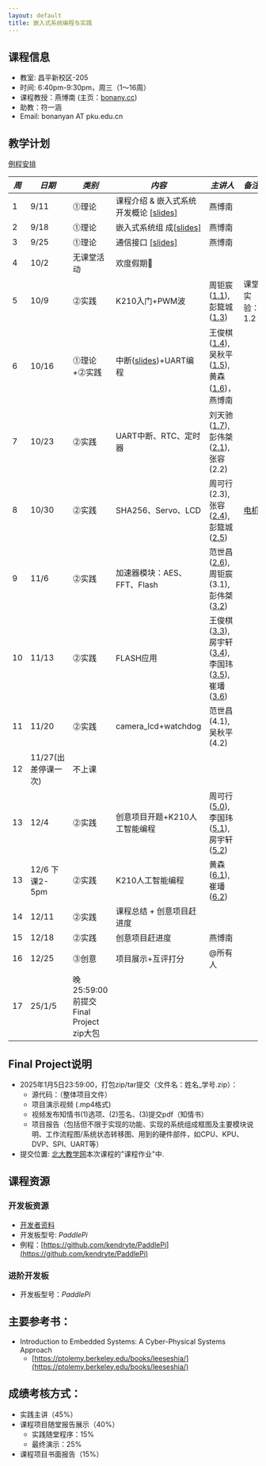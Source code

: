 ```yaml
---
layout: default
title: 嵌入式系统编程与实践
---
```


## 课程信息

- 教室:	昌平新校区-205
- 时间:	6:40pm-9:30pm，周三（1～16周）
- 课程教授：燕博南 (主页：[bonany.cc](https://bonany.cc))
- 助教：符一涵
- Email:	bonanyan AT pku.edu.cn  

## 教学计划

[例程安排](/assets/lec/实践课_standalone_demo功能说明_final.pdf)

| *周* | *日期*              | *类别*                                | *内容*                                                               | *主讲人*                                                                                                                                                                                | *备注*                                                  |
| ---- | ------------------- | ------------------------------------- | -------------------------------------------------------------------- | --------------------------------------------------------------------------------------------------------------------------------------------------------------------------------------- | ------------------------------------------------------- |
| 1    | 9/11                | ⓵理论                                | 课程介绍 & 嵌入式系统开发概论 [\[slides\]](/assets/lec/L1_Intro.pdf) | 燕博南                                                                                                                                                                                  |                                                         |
| 2    | 9/18                | ⓵理论                                | 嵌入式系统组 成[\[slides\]](/assets/lec/L2_CPS.pdf)                  | 燕博南                                                                                                                                                                                  |                                                         |
| 3    | 9/25                | ⓵理论                                | 通信接口 [\[slides\]](/assets/lec/L3_Interface.pdf)                  | 燕博南                                                                                                                                                                                  |                                                         |
| 4    | 10/2                | 无课堂活动                            | 欢度假期🥳                                                          |                                                                                                                                                                                         |                                                         |
| 5    | 10/9                | ⓶实践                                | K210入门+PWM波                                                       | 周钜宸([1.1](/assets/lec/jz_11.pdf)),彭筵城([1.3](/assets/lec/yc_13.pdf))                                                                                                               | 课堂实验：1.2                                           |
| 6    | 10/16               | ⓵理论+⓶实践                         | 中断([slides](/assets/lec/L4_Intterupts.pdf))+UART编程               | 王俊棋([1.4](/assets/lec/UART收发测试)),吴秋平([1.5](/assets/lec/1.5uart_dma.pdf)),黄森([1.6](/assets/lec/UART_dma_irq.pdf))，燕博南                                                    |                                                         |
| 7    | 10/23               | ⓶实践                                | UART中断、RTC、定时器                                                | 刘天驰	([1.7](/assets/lec/UART中断.pdf)),彭伟桀([2.1](/assets/lec/RTC.pdf)),张容(2.2)                                                                                                   |                                                         |
| 8    | 10/30               | ⓶实践                                | SHA256、Servo、LCD                                                   | 周可行(2.3),张容([2.4](/assets/lec/rong_嵌入式.pptx)),彭筵城([2.5](/assets/lec/yancheng_20241030LCD.pdf))                                                                               | [电机](http://e.tb.cn/h.gAMOT4p0JBteje8?tk=dmoc3Klvxtl) |
| 9    | 11/6                | ⓶实践                                | 加速器模块：AES、FFT、Flash                                          | 范世昌([2.6](/assets/lec/shichang_LCDImage-范世昌.pdf)),周钜宸(3.1),彭伟桀([3.2](/assets/lec/weijie_AES.pdf))                                                                           |                                                         |
| 10   | 11/13               | ⓶实践                                | FLASH应用                                                            | 王俊棋([3.3](/assets/lec/junqi_fft_11.13.pdf[)),房宇轩([3.4](/assets/lec/yuxuan_Flash.pdf)),李国玮([3.5](/assets/lec/guowei_dma_flash.pdf)),崔璠([3.6](/assets/lec/fan_FLASH_test.pdf)) |                                                         |
| 11   | 11/20               | ⓶实践                                | camera_lcd+watchdog                                                  | 范世昌(4.1),吴秋平(4.2)                                                                                                                                                                 |                                                         |
| 12   | 11/27(出差停课一次) | 不上课                                |                                                                      |                                                                                                                                                                                         |                                                         |
| 13   | 12/4                | ⓶实践                                | 创意项目开题+K210人工智能编程                                        | 周可行([5.0](assets/lec/2024-12-04-mnist.pdf)),李国玮([5.1](/assets/lec/baidu_flower.pdf)),房宇轩([5.2](/assets/lec/baidu_screw.pdf))                                                   |                                                         |
| 13   | 12/6 下课2-5pm      | ⓶实践                                | K210人工智能编程                                                     | 黄森([6.1](/assets/lec/face_detect.pdf)),崔璠([6.2](/assets/lec/face_detect_5_landmarks.pptx))                                                                                                                                                                     |                                                         |
| 14   | 12/11               | ⓶实践                                | 课程总结 + 创意项目赶进度                                            |                                                                                                                                                                                         |                                                         |
| 15   | 12/18               | ⓶实践                                | 创意项目赶进度                                                       | 燕博南                                                                                                                                                                                  |                                                         |
| 16   | 12/25               | ⓷创意                                | 项目展示+互评打分                                                    | @所有人                                                                                                                                                                                 |                                                         |
| 17   | 25/1/5              | 晚25:59:00前提交Final Project zip大包 |                                                                      |                                                                                                                                                                                         |                                                         |

## Final Project说明

- 2025年1月5日23:59:00，打包zip/tar提交（文件名：姓名_学号.zip）：
  - 源代码：（整体项目文件）
  - 项目演示视频 (.mp4格式)
  - 视频发布知情书(1)选项、(2)签名、(3)提交pdf（知情书）
  - 项目报告（包括但不限于实现的功能、实现的系统组成框图及主要模块说明、工作流程图/系统状态转移图、用到的硬件部件，如CPU、KPU、DVP、SPI、UART等）
- 提交位置: [北大教学网](course.pku.edu.cn)本次课程的"课程作业"中.

## 课程资源

### 开发板资源  

- [开发者资料](/assets/doc/K210开发资料给客户_20221008.7z)
- 开发板型号: _PaddlePi_ 
- 例程：[https://github.com/kendryte/PaddlePi](https://github.com/kendryte/PaddlePi)

### 进阶开发板

- 开发板型号：_PaddlePi_

## 主要参考书：

- Introduction to Embedded Systems: A Cyber-Physical Systems Approach
  - [https://ptolemy.berkeley.edu/books/leeseshia/](https://ptolemy.berkeley.edu/books/leeseshia/)

## 成绩考核方式：

- 实践主讲（45%）
- 课程项目随堂报告展示（40%）
  - 实践随堂程序：15%
  - 最终演示：25%
- 课程项目书面报告（15%）
